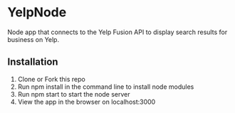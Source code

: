 # YelpNode

Node app that connects to the Yelp Fusion API to display search results for business on Yelp.

## Installation

1) Clone or Fork this repo
2) Run npm install in the command line to install node modules
3) Run npm start to start the node server
4) View the app in the browser on localhost:3000
